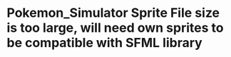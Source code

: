# Pokemon_Simulator Sprite File size is too large, will need own sprites to be compatible with SFML library

